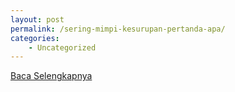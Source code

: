 ```yaml
---
layout: post
permalink: /sering-mimpi-kesurupan-pertanda-apa/
categories:
    - Uncategorized
---
```


[Baca Selengkapnya](/08)